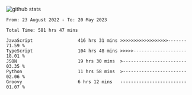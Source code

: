 
![github stats](https://github-readme-stats.vercel.app/api?username=realmahd1&show_icons=true&theme=codeSTACKr&hide_rank=true&count_private=true)

<!--START_SECTION:waka-->

```text
From: 23 August 2022 - To: 20 May 2023

Total Time: 581 hrs 47 mins

JavaScript                 416 hrs 31 mins >>>>>>>>>>>>>>>>>>-------   71.59 %
TypeScript                 104 hrs 48 mins >>>>>--------------------   18.01 %
JSON                       19 hrs 30 mins  >------------------------   03.35 %
Python                     11 hrs 58 mins  >------------------------   02.06 %
Groovy                     6 hrs 12 mins   -------------------------   01.07 %
```

<!--END_SECTION:waka-->
